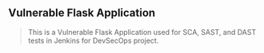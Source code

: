 ## Vulnerable Flask Application

> This is a Vulnerable Flask Application used for SCA, SAST, and DAST tests in Jenkins for DevSecOps project.

